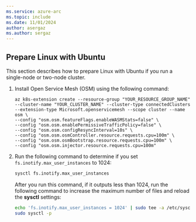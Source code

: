 ```yaml
---
ms.service: azure-arc
ms.topic: include
ms.date: 11/01/2024
author: asergaz
ms.author: sergaz
---
```


## Prepare Linux with Ubuntu

This section describes how to prepare Linux with Ubuntu if you run a single-node or two-node cluster.

1. Install Open Service Mesh (OSM) using the following command:

   ```azurecli
   az k8s-extension create --resource-group "YOUR_RESOURCE_GROUP_NAME" --cluster-name "YOUR_CLUSTER_NAME" --cluster-type connectedClusters --extension-type Microsoft.openservicemesh --scope cluster --name osm \
   --config "osm.osm.featureFlags.enableWASMStats=false" \
   --config "osm.osm.enablePermissiveTrafficPolicy=false" \
   --config "osm.osm.configResyncInterval=10s" \
   --config "osm.osm.osmController.resource.requests.cpu=100m" \
   --config "osm.osm.osmBootstrap.resource.requests.cpu=100m" \
   --config "osm.osm.injector.resource.requests.cpu=100m"
   ```

1. Run the following command to determine if you set `fs.inotify.max_user_instances` to 1024:

   ```bash
   sysctl fs.inotify.max_user_instances
   ```

   After you run this command, if it outputs less than 1024, run the following command to increase the maximum number of files and reload the **sysctl** settings:

   ```bash
   echo 'fs.inotify.max_user_instances = 1024' | sudo tee -a /etc/sysctl.conf
   sudo sysctl -p
   ```
